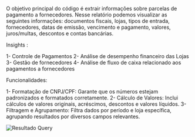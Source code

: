 O objetivo principal do código é extrair informações sobre parcelas de pagamento a fornecedores.
Nesse relatório podemos visualizar as seguintes informações: documentos fiscais, lojas, tipos de entrada, fornecedores, datas de emissão, vencimento e pagamento, valores, juros/multas, descontos e contas bancárias.

 Insights :
 
  1-	Controle de Pagamentos
  2-	Análise de desempenho financeiro das Lojas
  3-	Gestão de fornecedores
  4-	Análise de fluxo de caixa relacionado aos pagamentos a fornecedores

Funcionalidades:

  1- Formatação de CNPJ/CPF: Garante que os números estejam padronizados e formatados corretamente.
  2- Cálculo de Valores: Inclui cálculos de valores originais, acréscimos, descontos e valores líquidos.
  3- Filtragem e Agrupamento: Filtra dados por período e loja específica, agrupando resultados por diversos campos relevantes.


![Resultado Query](https://github.com/VieiraNando96/pagamento-a-fornecedores/assets/170989980/9e4747c2-9fb8-4df1-83cc-67923be152d6)
